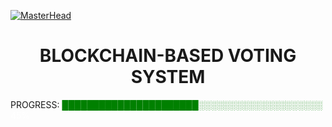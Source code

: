 [![MasterHead](https://appinventiv.com/wp-content/uploads/2020/11/Role-of-blockchain-in-voting.gif)](https://github.com/Blockvotingzero)
<h1> <center>BLOCKCHAIN-BASED VOTING SYSTEM</center></h1>

PROGRESS: <span style="color: green;">██████████████████████░░░░░░░░░░░░░░░░░░░░</span> <span style="color: white;">45%</span>
